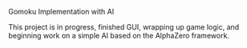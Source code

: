 Gomoku Implementation with AI

This project is in progress, finished GUI, wrapping up game logic, and beginning work on a simple AI based on the AlphaZero framework.

